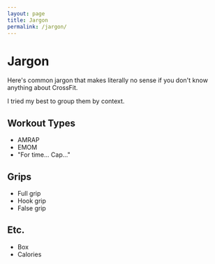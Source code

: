 ```yaml
---
layout: page
title: Jargon
permalink: /jargon/
---
```


# Jargon

Here's common jargon that makes literally no sense if you don't know anything
about CrossFit.

I tried my best to group them by context.


## Workout Types

- AMRAP
- EMOM
- "For time... Cap..."


## Grips

- Full grip
- Hook grip
- False grip


## Etc.

- Box
- Calories

